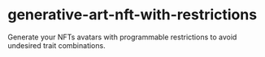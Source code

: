 # generative-art-nft-with-restrictions
Generate your NFTs avatars with programmable restrictions to avoid undesired trait combinations.
